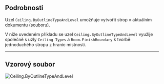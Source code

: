 ## Podrobnosti
Uzel `Ceiling.ByOutlineTypeAndLevel` umožňuje vytvořit strop v aktuálním dokumentu (souboru).

V níže uvedeném příkladu se uzel `Ceiling.ByOutlineTypeAndLevel` využije společně s uzly `Ceiling Types` a `Room.FinishBoundary` k tvorbě jednoduchého stropu z hranic místnosti.

___
## Vzorový soubor

![Ceiling.ByOutlineTypeAndLevel](./Revit.Elements.Ceiling.ByOutlineTypeAndLevel(outlineCurves,%20ceilingType,%20level)_img.jpg)
